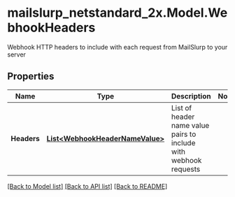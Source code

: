 # mailslurp_netstandard_2x.Model.WebhookHeaders
Webhook HTTP headers to include with each request from MailSlurp to your server

## Properties

Name | Type | Description | Notes
------------ | ------------- | ------------- | -------------
**Headers** | [**List&lt;WebhookHeaderNameValue&gt;**](WebhookHeaderNameValue) | List of header name value pairs to include with webhook requests | 

[[Back to Model list]](../README#documentation-for-models) [[Back to API list]](../README#documentation-for-api-endpoints) [[Back to README]](../README)

